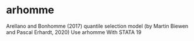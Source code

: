# arhomme
Arellano and Bonhomme (2017) quantile selection model (by Martin Biewen and Pascal Erhardt, 2020) Use arhomme With STATA 19
